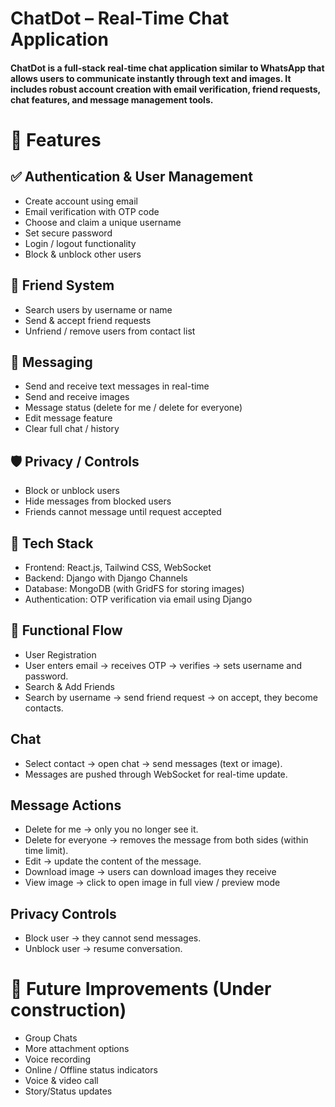 # ChatDot – Real-Time Chat Application

#### ChatDot is a full-stack real-time chat application similar to WhatsApp that allows users to communicate instantly through text and images. It includes robust account creation with email verification, friend requests, chat features, and message management tools.

# 🔧 Features
## ✅ Authentication & User Management

- Create account using email
- Email verification with OTP code
- Choose and claim a unique username
- Set secure password
- Login / logout functionality
- Block & unblock other users

## 👥 Friend System

- Search users by username or name
- Send & accept friend requests
- Unfriend / remove users from contact list
 
## 💬 Messaging
- Send and receive text messages in real-time
- Send and receive images
- Message status (delete for me / delete for everyone)
- Edit message feature
- Clear full chat / history

## 🛡️ Privacy / Controls

- Block or unblock users
- Hide messages from blocked users
- Friends cannot message until request accepted


## 📂 Tech Stack 

- Frontend: React.js, Tailwind CSS, WebSocket
- Backend: Django with Django Channels 
- Database: MongoDB (with GridFS for storing images)
- Authentication: OTP verification via email using Django

## 🧾 Functional Flow
- User Registration
- User enters email → receives OTP → verifies → sets username and password.
- Search & Add Friends
- Search by username → send friend request → on accept, they become contacts.

## Chat
- Select contact → open chat → send messages (text or image).
- Messages are pushed through WebSocket for real-time update.

## Message Actions
- Delete for me → only you no longer see it.
- Delete for everyone → removes the message from both sides (within time limit).
- Edit → update the content of the message.
- Download image → users can download images they receive
- View image → click to open image in full view / preview mode

## Privacy Controls

- Block user → they cannot send messages.
- Unblock user → resume conversation.

#  🚀 Future Improvements (Under construction)

- Group Chats
- More attachment options
- Voice recording
- Online / Offline status indicators
- Voice & video call
- Story/Status updates 
